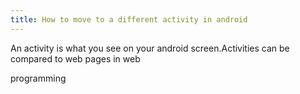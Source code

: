 ```yaml
---
title: How to move to a different activity in android
---
```


An activity is what you see on your android screen.Activities can be compared to web pages in web

programming
